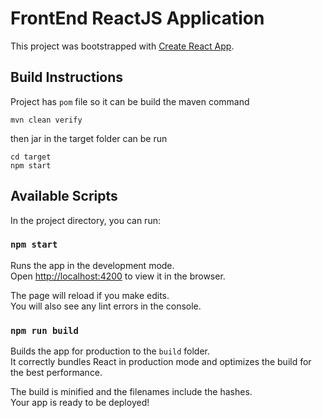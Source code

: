 # FrontEnd ReactJS Application
This project was bootstrapped with [Create React App](https://github.com/facebook/create-react-app).

## Build Instructions
Project has `pom` file so it can be build the maven command
````
mvn clean verify
````
then jar in the target folder can be run 
````
cd target
npm start
````

## Available Scripts

In the project directory, you can run:

### `npm start`

Runs the app in the development mode.<br />
Open [http://localhost:4200](http://localhost:4200) to view it in the browser.

The page will reload if you make edits.<br />
You will also see any lint errors in the console.

### `npm run build`

Builds the app for production to the `build` folder.<br />
It correctly bundles React in production mode and optimizes the build for the best performance.

The build is minified and the filenames include the hashes.<br />
Your app is ready to be deployed!
